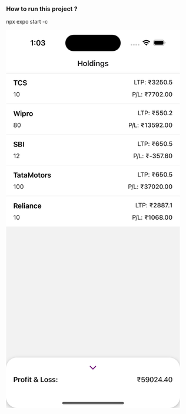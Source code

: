 ### How to run this project ?

npx expo start -c

![Alt text](/assets/Screenshot.png?raw=true "Animated Submit Button")
